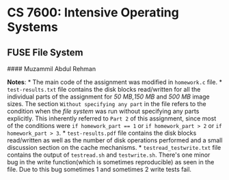 CS 7600: Intensive Operating Systems
====================================

FUSE File System
----------------

\#\#\#\# Muzammil Abdul Rehman

**Notes**: \* The main code of the assignment was modified in `homework.c` file.
\* `test-results.txt` file contains the disk blocks read/written for all the
individual parts of the assignment for *50 MB*,*150 MB* and *500 MB* image
sizes. The section `Without specifying any part` in the file refers to the
condition when the *file system* was run without specifying any parts
explicitly. This inherently referred to `Part 2` of this assignment, since most
of the conditions were `if homework_part == 1` or `if homework_part > 2` or `if
homework_part > 3`. \* `test-results.pdf` file contains the disk blocks
read/written as well as the number of disk operations performed and a small
discussion section on the cache mechanisms. \* `testread_testwrite.txt` file
contains the output of `testread.sh` and `testwrite.sh`. There's one minor bug
in the write function(which is sometimes reproducible) as seen in the file. Due
to this bug sometimes 1 and sometimes 2 write tests fail.
